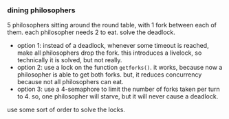 ### dining philosophers
5 philosophers sitting around the round table, with 1 fork between each of them. each philosopher needs 2 to eat. solve the deadlock.
- option 1: instead of a deadlock, whenever some timeout is reached, make all philosophers drop the fork. this introduces a livelock, so technically it is solved, but not really.
- option 2: use a lock on the function `getforks()`. it works, because now a philosopher is able to get both forks. but, it reduces concurrency because not all philosophers can eat.
- option 3: use a 4-semaphore to limit the number of forks taken per turn to 4. so, one philosopher will starve, but it will never cause a deadlock.

use some sort of order to solve the locks.